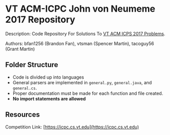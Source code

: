 # VT ACM-ICPC John von Neumeme 2017 Repository

Description: Code Repository For Solutions To
[VT ACM ICPS 2017 Problems](https://icpc.cs.vt.edu).

Authors: bfan1256 (Brandon Fan), vtsman (Spencer Martin), tacoguy56 (Grant
Martin)

## Folder Structure

* Code is divided up into languages
* General parsers are implemented in `general.py`, `general.java`, and
  `general.cs`.
* Proper documentation must be made for each function and file created.
* **No import statements are allowed**

## Resources

Competition Link: [https://icpc.cs.vt.edu](https://icpc.cs.vt.edu)
